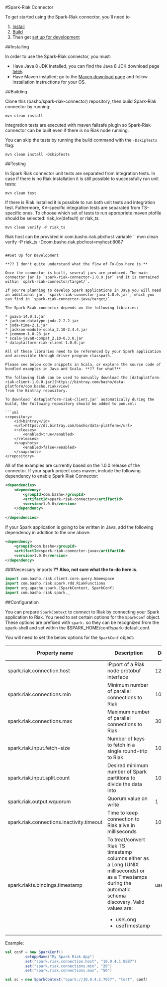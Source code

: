 #Spark-Riak Connector

To get started using the Spark-Riak connector, you'll need to

1. [Install](#installing)
2. [Build](#building)
3. Then get [set up for development](#set-up-for-development)


##Installing

In order to use the Spark-Riak connector, you must: 

* Have Java 8 JDK installed; you can find the Java 8 JDK download page [here](http://www.oracle.com/technetwork/java/javase/downloads/jdk8-downloads-2133151.html).
* Have Maven installed; go to the [Maven download page](https://maven.apache.org/download.cgi) and follow installation instructions for your OS.


##Building

Clone this (basho/spark-riak-connector) repository, then build Spark-Riak connector by running:

```
mvn clean install
```

Integration tests are executed with maven failsafe plugin so Spark-Riak connector can be built even if there is no Riak node running.

You can skip the tests by running the build command with the `-DskipTests` flag:

```
mvn clean install -DskipTests
```

##Testing

In Spark Riak connector unit tests are separated from integration tests. 
In case if there is no Riak installation it is still possible to successfully run unit tests:
```
mvn clean test
```
If there is Riak installed it is possible to run both unit tests and integration test. Futhermore, KV-specific integration tests are separated from TS-specific ones. To choose which set of tests to run appropriete maven ptofile should be selected: riak_kv(default) or riak_ts.
```
mvn clean verify -P riak_ts
```
Riak host can be provided in com.basho.riak.pbchost variable
``
mvn clean verify -P riak_ts -Dcom.basho.riak.pbchost=myhost:8087
```

##Set Up for Development

**?? I don't quite understand what the flow of To-Dos here is.**

Once the connector is built, several jars are produced. The main connector jar is `spark-riak-connector-1.0.0.jar` and it is contained within `spark-riak-connector/target/`.

If you're planning to develop Spark applications in Java you will need an additional jar, `spark-riak-connector-java-1.0.0.jar`, which you can find in `spark-riak-connector-java/target/`.

The Spark-Riak connector depends on the following libraries:

* guava-14.0.1.jar
* jackson-datatype-joda-2.2.2.jar
* joda-time-2.1.jar
* jackson-module-scala_2.10-2.4.4.jar
* jcommon-1.0.23.jar
* scala-java8-compat_2.10-0.3.0.jar
* dataplatform-riak-client-1.0.0.jar

All of these libraries need to be referenced by your Spark application and accessible through driver program classpath.
 
Please see below code snippets in Scala, or explore the source code of bundled examples in Java and Scala. **?? for what?**
 
The following link can be used to manually download the [dataplatform-riak-client-1.0.0.jar](https://bintray.com/basho/data-platform/com.basho.riak/view)
from the Bintray repository.

To download `dataplatform-riak-client.jar` automatically during the build, the following repository should be added to pom.xml:

```xml
<repository>
    <id>bintray</id>
    <url>https://dl.bintray.com/basho/data-platform</url>
    <releases>
        <enabled>true</enabled>
    </releases>
    <snapshots>
        <enabled>false</enabled>
    </snapshots>
</repository>
```

All of the examples are currently based on the 1.0.0 release of the connector. 
If your spark project uses maven, include the following dependency to enable Spark Riak Connector:

```xml
<dependencies>
    <dependency>
        <groupId>com.basho</groupId>
        <artifactId>spark-riak-connector</artifactId>
        <version>1.0.0</version>
    </dependency>
    ...
</dependencies>
```

If your Spark application is going to be written in Java, add the following dependency in addition to the one above:

```xml
<dependency>
    <groupId>com.basho</groupId>
    <artifactId>spark-riak-connector-java</artifactId>
    <version>1.0.0</version>
</dependency>
```


###Necessary imports
**?? Also, not sure what the to-do here is.**

```scala
import com.basho.riak.client.core.query.Namespace
import com.basho.riak.spark.rdd.RiakFunctions
import org.apache.spark.{SparkContext, SparkConf}
import com.basho.riak.spark._
```


##Configuration

You can prepare `SparkContext` to connect to Riak by connecting your Spark application to Riak. You need to set certain options for the `SparkConf` object. These options are prefixed with `spark.` so they can be recognized
from the spark-shell and set within the $SPARK_HOME/conf/spark-default.conf.

You will need to set the below options for the `SparkConf` object:

Property name                                  | Description                                       | Default value      | Riak Type
-----------------------------------------------|---------------------------------------------------|--------------------|-------------
spark.riak.connection.host                     | IP:port of a Riak node protobuf interface         | 127.0.0.1:8087     | KV/TS
spark.riak.connections.min                     | Minimum number of parallel connections to Riak    | 10                 | KV/TS
spark.riak.connections.max                     | Maximum number of parallel connections to Riak    | 30                 | KV/TS
spark.riak.input.fetch-size                    | Number of keys to fetch in a single round-trip to Riak | 1000          | KV
spark.riak.input.split.count                   | Desired minimum number of Spark partitions to divide the data into | 10| KV
spark.riak.output.wquorum                      | Quorum value on write                                              | 1 | KV
spark.riak.connections.inactivity.timeout      | Time to keep connection to Riak alive in milliseconds | 1000 | KV/TS
spark.riakts.bindings.timestamp                | To treat/convert Riak TS timestamp columns either as a Long (UNIX milliseconds) or as a Timestamps during the automatic schema discovery. Valid values are: <ul><li>useLong</li><li>useTimestamp</li><ul> | useTimestamp | TS


Example:

```scala
val conf = new SparkConf()
        .setAppName("My Spark Riak App")
        .set("spark.riak.connection.host", "10.0.4.1:8087")
        .set("spark.riak.connections.min", "20")
        .set("spark.riak.connections.max", "50")

val sc = new SparkContext("spark://10.0.4.1:7077", "test", conf)
```